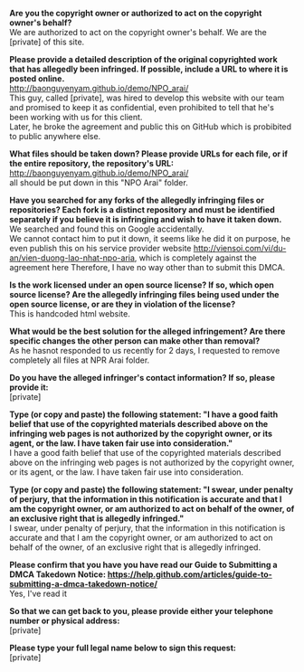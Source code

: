 **Are you the copyright owner or authorized to act on the copyright owner's behalf?**  
We are authorized to act on the copyright owner's behalf. We are the [private] of this site.

**Please provide a detailed description of the original copyrighted work that has allegedly been infringed. If possible, include a URL to where it is posted online.**  
http://baonguyenyam.github.io/demo/NPO_arai/  
This guy, called [private], was hired to develop this website with our team and promised to keep it as confidential, even prohibited to tell that he's been working with us for this client.  
Later, he broke the agreement and public this on GitHub which is probibited to public anywhere else.

**What files should be taken down? Please provide URLs for each file, or if the entire repository, the repository's URL:**  
http://baonguyenyam.github.io/demo/NPO_arai/  
all should be put down in this "NPO Arai" folder.

**Have you searched for any forks of the allegedly infringing files or repositories? Each fork is a distinct repository and must be identified separately if you believe it is infringing and wish to have it taken down.**  
We searched and found this on Google accidentally.  
We cannot contact him to put it down, it seems like he did it on purpose, he even publish this on his service provider website http://viensoi.com/vi/du-an/vien-duong-lao-nhat-npo-aria, which is completely against the agreement here
Therefore, I have no way other than to submit this DMCA.  

**Is the work licensed under an open source license? If so, which open source license? Are the allegedly infringing files being used under the open source license, or are they in violation of the license?**  
This is handcoded html website.

**What would be the best solution for the alleged infringement? Are there specific changes the other person can make other than removal?**  
As he hasnot responded to us recently for 2 days, I requested to remove completely all files at NPR Arai folder.

**Do you have the alleged infringer's contact information? If so, please provide it:**  
[private]

**Type (or copy and paste) the following statement: "I have a good faith belief that use of the copyrighted materials described above on the infringing web pages is not authorized by the copyright owner, or its agent, or the law. I have taken fair use into consideration."**  
I have a good faith belief that use of the copyrighted materials described above on the infringing web pages is not authorized by the copyright owner, or its agent, or the law. I have taken fair use into consideration.

**Type (or copy and paste) the following statement: "I swear, under penalty of perjury, that the information in this notification is accurate and that I am the copyright owner, or am authorized to act on behalf of the owner, of an exclusive right that is allegedly infringed."**  
I swear, under penalty of perjury, that the information in this notification is accurate and that I am the copyright owner, or am authorized to act on behalf of the owner, of an exclusive right that is allegedly infringed.

**Please confirm that you have you have read our Guide to Submitting a DMCA Takedown Notice: https://help.github.com/articles/guide-to-submitting-a-dmca-takedown-notice/**  
Yes, I've read it

**So that we can get back to you, please provide either your telephone number or physical address:**  
[private]

**Please type your full legal name below to sign this request:**  
[private]
